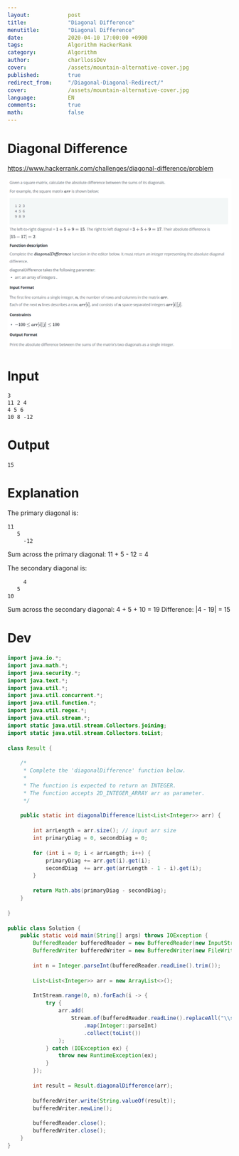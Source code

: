 ```yaml
---
layout:            post
title:             "Diagonal Difference"
menutitle:         "Diagonal Difference"
date:              2020-04-10 17:00:00 +0900
tags:              Algorithm HackerRank
category:          Algorithm
author:            charllossDev
cover:             /assets/mountain-alternative-cover.jpg
published:         true
redirect_from:     "/Diagonal-Diagonal-Redirect/"
cover:             /assets/mountain-alternative-cover.jpg
language:          EN
comments:          true
math:			   false
---
```



# Diagonal Difference
https://www.hackerrank.com/challenges/diagonal-difference/problem

![](./assets/2020-04-10-diagonal-difference-e904f3e2.png)

# Input
```
3
11 2 4
4 5 6
10 8 -12
```

# Output
```
15
```

# Explanation
The primary diagonal is:
```
11
   5
     -12
```
Sum across the primary diagonal: 11 + 5 - 12 = 4

The secondary diagonal is:
```
     4
   5
10
```
Sum across the secondary diagonal: 4 + 5 + 10 = 19
Difference: |4 - 19| = 15

# Dev
```Java
import java.io.*;
import java.math.*;
import java.security.*;
import java.text.*;
import java.util.*;
import java.util.concurrent.*;
import java.util.function.*;
import java.util.regex.*;
import java.util.stream.*;
import static java.util.stream.Collectors.joining;
import static java.util.stream.Collectors.toList;

class Result {

    /*
     * Complete the 'diagonalDifference' function below.
     *
     * The function is expected to return an INTEGER.
     * The function accepts 2D_INTEGER_ARRAY arr as parameter.
     */

    public static int diagonalDifference(List<List<Integer>> arr) {

        int arrLength = arr.size(); // input arr size
        int primaryDiag = 0, secondDiag = 0;

        for (int i = 0; i < arrLength; i++) {
            primaryDiag += arr.get(i).get(i);
            secondDiag  += arr.get(arrLength - 1 - i).get(i);
        }

        return Math.abs(primaryDiag - secondDiag);
    }

}

public class Solution {
    public static void main(String[] args) throws IOException {
        BufferedReader bufferedReader = new BufferedReader(new InputStreamReader(System.in));
        BufferedWriter bufferedWriter = new BufferedWriter(new FileWriter(System.getenv("OUTPUT_PATH")));

        int n = Integer.parseInt(bufferedReader.readLine().trim());

        List<List<Integer>> arr = new ArrayList<>();

        IntStream.range(0, n).forEach(i -> {
            try {
                arr.add(
                    Stream.of(bufferedReader.readLine().replaceAll("\\s+$", "").split(" "))
                        .map(Integer::parseInt)
                        .collect(toList())
                );
            } catch (IOException ex) {
                throw new RuntimeException(ex);
            }
        });

        int result = Result.diagonalDifference(arr);

        bufferedWriter.write(String.valueOf(result));
        bufferedWriter.newLine();

        bufferedReader.close();
        bufferedWriter.close();
    }
}
```
